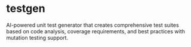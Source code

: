 # testgen

AI-powered unit test generator that creates comprehensive test suites based on code analysis, coverage requirements, and best practices with mutation testing support.
